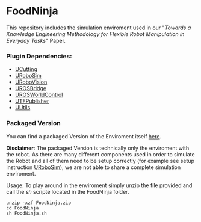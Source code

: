 # FoodNinja
This repository includes the simulation enviroment used in our "*Towards a Knowledge Engineering Methodology for Flexible Robot Manipulation in Everyday Tasks*" Paper.

### Plugin Dependencies:
 - [UCutting](https://github.com/code-iai/UCutting)
 - [URoboSim](https://github.com/urobosim/URoboSim/tree/1255d628a4a58c84d3903d4b31c9943c38676923)
 - [URoboVision](https://github.com/robcog-iai/URoboVision)
 - [UROSBridge](https://github.com/robcog-iai/UROSBridge)
 - [UROSWorldControl](https://github.com/robcog-iai/UROSWorldControl)
 - [UTFPublisher](https://github.com/robcog-iai/UTFPublisher)
 - [UUtils](https://github.com/robcog-iai/UUtils)


### Packaged Version
You can find a packaged Version of the Enviroment itself [here](https://seafile.zfn.uni-bremen.de/f/6b61c46c471d45b1b822/).

**Disclaimer**:
The packaged Version is technically only the enviroment with the robot. As there are many different components used in order to simulate the Robot and all of them need to be setup correctly (for example see setup instruction [URoboSim](https://github.com/urobosim/URoboSim/tree/1255d628a4a58c84d3903d4b31c9943c38676923)), we are not able to share a complete simulation enviroment. 

Usage:
To play around in the enviroment simply unzip the file provided and call the *sh* scripte located in the FoodNinja folder. 
```bash=
unzip -xzf FoodNinja.zip
cd FoodNinja
sh FoodNinja.sh
```
